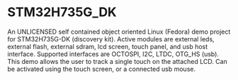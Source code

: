 # STM32H735G_DK
An UNLICENSED self contained object oriented Linux (Fedora)  demo project for STM32H735G-DK (discovery kit). 
Active modules are external leds, external flash, external sdram, lcd screen, touch panel, and usb host interface. 
Supported interfaces are OCTOSPI, I2C, LTDC, OTG_HS (usb).
This demo allows the user to track a single touch on the attached LCD. Can be activated using the touch screen, or a connected usb mouse.

